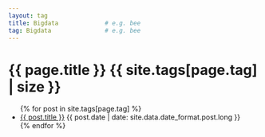 ```yaml
---
layout: tag
title: Bigdata             # e.g. bee
tag: Bigdata               # e.g. bee
---
```

<div id="page-tag">
  <h1 class="pl-lg-2">
    <i class="fa fa-tag fa-fw text-muted"></i>
    {{ page.title }}
    <span class="lead text-muted pl-2">{{ site.tags[page.tag] | size }}</span>
  </h1>
  <ul class="post-content pl-0">
    {% for post in site.tags[page.tag] %}
    <li class="d-flex justify-content-between pl-md-3 pr-md-3">
      <a href="{{ post.url | relative_url }}">{{ post.title }}</a>
      <span class="dash flex-grow-1"></span>
      <span class="text-muted small">{{ post.date | date: site.data.date_format.post.long }}</span>
    </li>
    {% endfor %}
  </ul>
</div>
